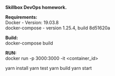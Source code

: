 **Skillbox DevOps homework.**

**Requirements:**  
Docker - Version:           19.03.8  
docker-compose - version 1.25.4, build 8d51620a


**Build:**  
docker-compose build  

**RUN:**  
docker run -p 3000:3000 -it <container_id>  

yarn install
yarn test
yarn build
yarn start

